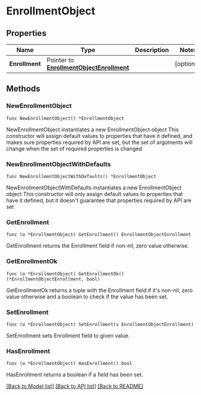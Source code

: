 # EnrollmentObject

## Properties

Name | Type | Description | Notes
------------ | ------------- | ------------- | -------------
**Enrollment** | Pointer to [**EnrollmentObjectEnrollment**](EnrollmentObjectEnrollment.md) |  | [optional] 

## Methods

### NewEnrollmentObject

`func NewEnrollmentObject() *EnrollmentObject`

NewEnrollmentObject instantiates a new EnrollmentObject object
This constructor will assign default values to properties that have it defined,
and makes sure properties required by API are set, but the set of arguments
will change when the set of required properties is changed

### NewEnrollmentObjectWithDefaults

`func NewEnrollmentObjectWithDefaults() *EnrollmentObject`

NewEnrollmentObjectWithDefaults instantiates a new EnrollmentObject object
This constructor will only assign default values to properties that have it defined,
but it doesn't guarantee that properties required by API are set

### GetEnrollment

`func (o *EnrollmentObject) GetEnrollment() EnrollmentObjectEnrollment`

GetEnrollment returns the Enrollment field if non-nil, zero value otherwise.

### GetEnrollmentOk

`func (o *EnrollmentObject) GetEnrollmentOk() (*EnrollmentObjectEnrollment, bool)`

GetEnrollmentOk returns a tuple with the Enrollment field if it's non-nil, zero value otherwise
and a boolean to check if the value has been set.

### SetEnrollment

`func (o *EnrollmentObject) SetEnrollment(v EnrollmentObjectEnrollment)`

SetEnrollment sets Enrollment field to given value.

### HasEnrollment

`func (o *EnrollmentObject) HasEnrollment() bool`

HasEnrollment returns a boolean if a field has been set.


[[Back to Model list]](../README.md#documentation-for-models) [[Back to API list]](../README.md#documentation-for-api-endpoints) [[Back to README]](../README.md)



